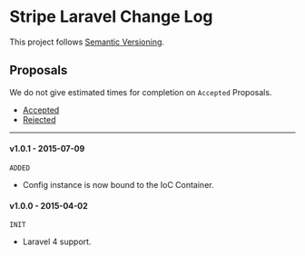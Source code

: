 # Stripe Laravel Change Log

This project follows [Semantic Versioning](CONTRIBUTING.md).

## Proposals

We do not give estimated times for completion on `Accepted` Proposals.

- [Accepted](https://github.com/cartalyst/stripe-laravel/labels/Accepted)
- [Rejected](https://github.com/cartalyst/stripe-laravel/labels/Rejected)

---

#### v1.0.1 - 2015-07-09

`ADDED`

- Config instance is now bound to the IoC Container.

#### v1.0.0 - 2015-04-02

`INIT`

- Laravel 4 support.
